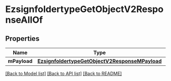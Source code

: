 # EzsignfoldertypeGetObjectV2ResponseAllOf

## Properties
Name | Type | Description | Notes
------------ | ------------- | ------------- | -------------
**mPayload** | [**EzsignfoldertypeGetObjectV2ResponseMPayload**](EzsignfoldertypeGetObjectV2ResponseMPayload.md) |  | 

[[Back to Model list]](../README.md#documentation-for-models) [[Back to API list]](../README.md#documentation-for-api-endpoints) [[Back to README]](../README.md)


